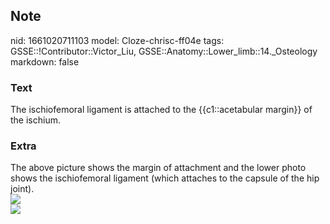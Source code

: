 ## Note
nid: 1661020711103
model: Cloze-chrisc-ff04e
tags: GSSE::!Contributor::Victor_Liu, GSSE::Anatomy::Lower_limb::14._Osteology
markdown: false

### Text
The ischiofemoral ligament is attached to the {{c1::acetabular margin}} of the ischium.

### Extra
<div>
  The above picture shows the margin of attachment and the lower
  photo shows the ischiofemoral ligament (which attaches to the
  capsule of the hip joint).
</div><img src=
"paste-90118a6bf32b81102794add80ffa1f6232790a94.jpg">
<div><img src=
"paste-11494c7530eae4f11a95828912563e37a9c78dcf.jpg"></div>
